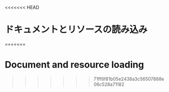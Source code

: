 
<<<<<<< HEAD
# ドキュメントとリソースの読み込み
=======
# Document and resource loading
>>>>>>> 71ff8f81b05e2438a3c56507888e06c528a71182
